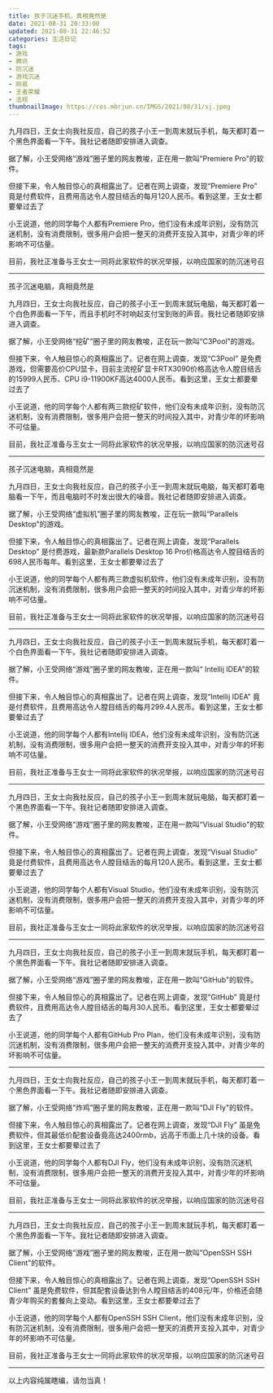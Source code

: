 ```yaml
---
title: 孩子沉迷手机，真相竟然是
date: 2021-08-31 20:33:00
updated: 2021-08-31 22:46:52
categories: 生活日记
tags:
- 游戏
- 腾讯
- 防沉迷
- 游戏沉迷
- 网易
- 王者荣耀
- 法规
thumbnailImage: https://cos.mbrjun.cn/IMGS/2021/08/31/sj.jpeg
---
```

九月四日，王女士向我社反应，自己的孩子小王一到周末就玩手机，每天都盯着一个黑色界面看一下午。我社记者随即安排进入调查。

据了解，小王受网络“游戏”圈子里的网友教唆，正在用一款叫“Premiere Pro"的软件。
<!-- more -->

但接下来，令人触目惊心的真相露出了。记者在网上调查，发现“Premiere Pro” 竟是付费软件，且费用高达令人膛目结舌的每月120人民币。看到这里，王女士都要晕过去了

小王说道，他的同学每个人都有Premiere Pro，他们没有未成年识别，没有防沉迷机制，没有消费限制，很多用户会把一整天的消费开支投入其中，对青少年的坏影响不可估量。

目前，我社正准备与王女士一同将此家软件的状况举报，以响应国家的防沉迷号召

---

孩子沉迷电脑，真相竟然是

九月四日，王女士向我社反应，自己的孩子小王一到周末就玩电脑，每天都盯着一个白色界面看一下午，而且手机时不时响起支付宝到账的声音。我社记者随即安排进入调查。

据了解，小王受网络“挖矿”圈子里的网友教唆，正在玩一款叫“C3Pool"的游戏。

但接下来，令人触目惊心的真相露出了。记者在网上调查，发现“C3Pool” 是免费游戏，但需要高价CPU显卡，目前主流挖矿显卡RTX3090价格高达令人膛目结舌的15999人民币、CPU i9-11900KF高达4000人民币。看到这里，王女士都要晕过去了

小王说道，他的同学每个人都有两三款挖矿软件，他们没有未成年识别，没有防沉迷机制，没有消费限制，很多用户会把一整天的时间投入其中，对青少年的坏影响不可估量。

目前，我社正准备与王女士一同将此家软件的状况举报，以响应国家的防沉迷号召

---

孩子沉迷电脑，真相竟然是

九月四日，王女士向我社反应，自己的孩子小王一到周末就玩电脑，每天都盯着电脑看一下午，而且电脑时不时发出很大的噪音。我社记者随即安排进入调查。

据了解，小王受网络“虚拟机”圈子里的网友教唆，正在玩一款叫“Parallels Desktop"的游戏。

但接下来，令人触目惊心的真相露出了。记者在网上调查，发现“Parallels Desktop” 是付费游戏，最新款Parallels Desktop 16 Pro价格高达令人膛目结舌的698人民币每年。看到这里，王女士都要晕过去了

小王说道，他的同学每个人都有两三款虚拟机软件，他们没有未成年识别，没有防沉迷机制，没有消费限制，很多用户会把一整天的时间投入其中，对青少年的坏影响不可估量。

目前，我社正准备与王女士一同将此家软件的状况举报，以响应国家的防沉迷号召

---

九月四日，王女士向我社反应，自己的孩子小王一到周末就玩手机，每天都盯着一个白色界面看一下午。我社记者随即安排进入调查。

据了解，小王受网络“游戏”圈子里的网友教唆，正在用一款叫“ Intellij IDEA"的软件。

但接下来，令人触目惊心的真相露出了。记者在网上调查，发现“Intellij IDEA” 竟是付费软件，且费用高达令人膛目结舌的每月299.4人民币。看到这里，王女士都要晕过去了

小王说道，他的同学每个人都有Intellij IDEA，他们没有未成年识别，没有防沉迷机制，没有消费限制，很多用户会把一整天的消费开支投入其中，对青少年的坏影响不可估量。

目前，我社正准备与王女士一同将此家软件的状况举报，以响应国家的防沉迷号召

---

九月四日，王女士向我社反应，自己的孩子小王一到周末就玩电脑，每天都盯着一个黑色界面看一下午。我社记者随即安排进入调查。

据了解，小王受网络“游戏”圈子里的网友教唆，正在用一款叫“Visual Studio"的软件。

但接下来，令人触目惊心的真相露出了。记者在网上调查，发现“Visual Studio” 竟是付费软件，且费用高达令人膛目结舌的每月120人民币。看到这里，王女士都要晕过去了

小王说道，他的同学每个人都有Visual Studio，他们没有未成年识别，没有防沉迷机制，没有消费限制，很多用户会把一整天的消费开支投入其中，对青少年的坏影响不可估量。

目前，我社正准备与王女士一同将此家软件的状况举报，以响应国家的防沉迷号召

---

九月四日，王女士向我社反应，自己的孩子小王一到周末就玩手机，每天都盯着一个黑色界面看一下午。我社记者随即安排进入调查。

据了解，小王受网络“游戏”圈子里的网友教唆，正在用一款叫“GitHub"的软件。

但接下来，令人触目惊心的真相露出了。记者在网上调查，发现“GitHub” 竟是付费软件，且费用高达令人膛目结舌的每月30人民币。看到这里，王女士都要晕过去了

小王说道，他的同学每个人都有GitHub Pro Plan，他们没有未成年识别，没有防沉迷机制，没有消费限制，很多用户会把一整天的消费开支投入其中，对青少年的坏影响不可估量。

---

九月四日，王女士向我社反应，自己的孩子小王一到周末就玩手机，每天都盯着一个黑色界面看一下午。我社记者随即安排进入调查。

据了解，小王受网络“炸鸡”圈子里的网友教唆，正在用一款叫“DJI Fly"的软件。

但接下来，令人触目惊心的真相露出了。记者在网上调查，发现“DJI Fly” 虽是免费软件，但其最低价配套设备竟高达2400rmb，远高于市面上几十块的设备。看到这里，王女士都要晕过去了

小王说道，他的同学每个人都有DJI Fly，他们没有未成年识别，没有防沉迷机制，没有消费限制，很多用户会把一整天的消费开支投入其中，对青少年的坏影响不可估量。

目前，我社正准备与王女士一同将此家软件的状况举报，以响应国家的防沉迷号召

---

九月四日，王女士向我社反应，自己的孩子小王一到周末就玩手机，每天都盯着一个黑色界面看一下午。我社记者随即安排进入调查。

据了解，小王受网络“游戏”圈子里的网友教唆，正在用一款叫“OpenSSH SSH Client"的软件。

但接下来，令人触目惊心的真相露出了。记者在网上调查，发现“OpenSSH SSH Client” 虽是免费软件，但其配套设备达到令人瞠目结舌的408元/年，价格还会随青少年购买的套餐向上变动。看到这里，王女士都要晕过去了

小王说道，他的同学每个人都有OpenSSH SSH Client，他们没有未成年识别，没有防沉迷机制，没有消费限制，很多用户会把一整天的消费开支投入其中，对青少年的坏影响不可估量。

目前，我社正准备与王女士一同将此家软件的状况举报，以响应国家的防沉迷号召

---



以上内容纯属瞎编，请勿当真！


